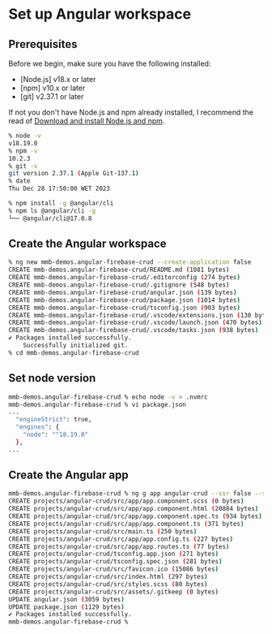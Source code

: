 # Set up Angular workspace

## Prerequisites

Before we begin, make sure you have the following installed:

- [Node.js] v18.x or later
- [npm] v10.x or later
- [git] v2.37.1 or later

If not you don't have Node.js and npm already installed, I recommend the read of [Download and install Node.js and npm](https://docs.npmjs.com/downloading-and-installing-node-js-and-npm).

```sh
% node -v
v18.19.0
% npm -v
10.2.3
% git -v
git version 2.37.1 (Apple Git-137.1)
% date
Thu Dec 28 17:50:00 WET 2023

% npm install -g @angular/cli
% npm ls @angular/cli -g
└── @angular/cli@17.0.8
```

## Create the Angular workspace

```sh
% ng new mmb-demos.angular-firebase-crud --create-application false
CREATE mmb-demos.angular-firebase-crud/README.md (1081 bytes)
CREATE mmb-demos.angular-firebase-crud/.editorconfig (274 bytes)
CREATE mmb-demos.angular-firebase-crud/.gitignore (548 bytes)
CREATE mmb-demos.angular-firebase-crud/angular.json (139 bytes)
CREATE mmb-demos.angular-firebase-crud/package.json (1014 bytes)
CREATE mmb-demos.angular-firebase-crud/tsconfig.json (903 bytes)
CREATE mmb-demos.angular-firebase-crud/.vscode/extensions.json (130 bytes)
CREATE mmb-demos.angular-firebase-crud/.vscode/launch.json (470 bytes)
CREATE mmb-demos.angular-firebase-crud/.vscode/tasks.json (938 bytes)
✔ Packages installed successfully.
    Successfully initialized git.
% cd mmb-demos.angular-firebase-crud
```

## Set node version

```sh
mmb-demos.angular-firebase-crud % echo node -v > .nvmrc
mmb-demos.angular-firebase-crud % vi package.json
...
  "engineStrict": true,
  "engines": {
    "node": "^18.19.0"
  },
...

```

## Create the Angular app

```sh
mmb-demos.angular-firebase-crud % ng g app angular-crud --ssr false --style scss          
CREATE projects/angular-crud/src/app/app.component.scss (0 bytes)
CREATE projects/angular-crud/src/app/app.component.html (20884 bytes)
CREATE projects/angular-crud/src/app/app.component.spec.ts (934 bytes)
CREATE projects/angular-crud/src/app/app.component.ts (371 bytes)
CREATE projects/angular-crud/src/main.ts (250 bytes)
CREATE projects/angular-crud/src/app/app.config.ts (227 bytes)
CREATE projects/angular-crud/src/app/app.routes.ts (77 bytes)
CREATE projects/angular-crud/tsconfig.app.json (271 bytes)
CREATE projects/angular-crud/tsconfig.spec.json (281 bytes)
CREATE projects/angular-crud/src/favicon.ico (15086 bytes)
CREATE projects/angular-crud/src/index.html (297 bytes)
CREATE projects/angular-crud/src/styles.scss (80 bytes)
CREATE projects/angular-crud/src/assets/.gitkeep (0 bytes)
UPDATE angular.json (3059 bytes)
UPDATE package.json (1129 bytes)
✔ Packages installed successfully.
mmb-demos.angular-firebase-crud %
```
